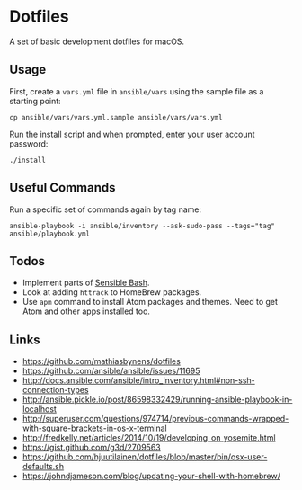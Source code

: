 # Dotfiles
A set of basic development dotfiles for macOS.

## Usage
First, create a `vars.yml` file in `ansible/vars` using the sample file as a starting point:
```
cp ansible/vars/vars.yml.sample ansible/vars/vars.yml
```

Run the install script and when prompted, enter your user account password:
```
./install
```

## Useful Commands
Run a specific set of commands again by tag name:
```
ansible-playbook -i ansible/inventory --ask-sudo-pass --tags="tag" ansible/playbook.yml
```

## Todos
* Implement parts of [Sensible Bash](http://mrzool.cc/writing/sensible-bash/).
* Look at adding `httrack` to HomeBrew packages.
* Use `apm` command to install Atom packages and themes. Need to get Atom and other apps installed too.

## Links
- https://github.com/mathiasbynens/dotfiles
- https://github.com/ansible/ansible/issues/11695
- http://docs.ansible.com/ansible/intro_inventory.html#non-ssh-connection-types
- http://ansible.pickle.io/post/86598332429/running-ansible-playbook-in-localhost
- http://superuser.com/questions/974714/previous-commands-wrapped-with-square-brackets-in-os-x-terminal
- http://fredkelly.net/articles/2014/10/19/developing_on_yosemite.html
- https://gist.github.com/g3d/2709563
- https://github.com/hjuutilainen/dotfiles/blob/master/bin/osx-user-defaults.sh
- https://johndjameson.com/blog/updating-your-shell-with-homebrew/
